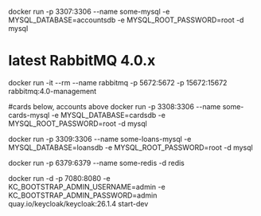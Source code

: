 docker run -p 3307:3306 --name some-mysql -e MYSQL_DATABASE=accountsdb  -e MYSQL_ROOT_PASSWORD=root -d mysql

# latest RabbitMQ 4.0.x
docker run -it --rm --name rabbitmq -p 5672:5672 -p 15672:15672 rabbitmq:4.0-management

#cards below, accounts above 
 docker run -p 3308:3306 --name some-cards-mysql -e MYSQL_DATABASE=cardsdb  -e MYSQL_ROOT_PASSWORD=root -d mysql


docker run -p 3309:3306 --name some-loans-mysql -e MYSQL_DATABASE=loansdb  -e MYSQL_ROOT_PASSWORD=root -d mysql


docker run -p 6379:6379 --name some-redis -d redis


docker run -d -p 7080:8080 -e KC_BOOTSTRAP_ADMIN_USERNAME=admin -e KC_BOOTSTRAP_ADMIN_PASSWORD=admin quay.io/keycloak/keycloak:26.1.4 start-dev